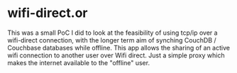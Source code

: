 # wifi-direct.or

This was a small PoC I did to look at the feasibility of using tcp/ip over a wifi-direct connection, with the longer term aim of synching CouchDB / Couchbase databases while offline. This app allows the sharing of an active wifi connection to another user over Wifi direct. Just a simple proxy which makes the internet available to the "offline" user.
